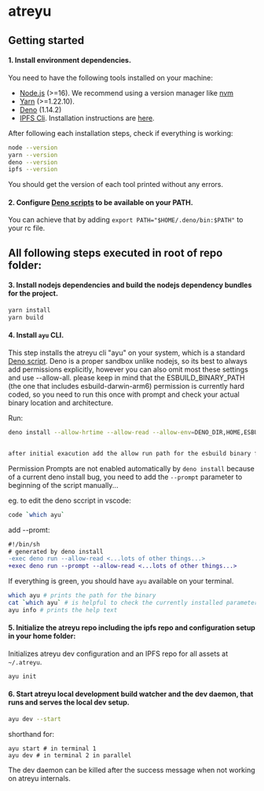 # atreyu

## Getting started

#### 1. Install environment dependencies.

You need to have the following tools installed on your machine:

- [Node.js](https://nodejs.org/) (>=16). We recommend using a version manager like [nvm](https://github.com/nvm-sh/nvm)
- [Yarn](https://yarnpkg.com/) (>=1.22.10).
- [Deno](https://deno.land/) (1.14.2)
- [IPFS Cli](https://ipfs.io/). Installation instructions are [here](https://docs.ipfs.io/install/command-line/).

After following each installation steps, check if everything is working:

```bash
node --version
yarn --version
deno --version
ipfs --version
```

You should get the version of each tool printed without any errors.

#### 2. Configure [Deno scripts](https://deno.land/manual/tools/script_installer) to be available on your PATH.

You can achieve that by adding `export PATH="$HOME/.deno/bin:$PATH"` to your rc file.


## All following steps executed in root of repo folder:



#### 3. Install nodejs dependencies and build the nodejs dependency bundles for the project.

```bash
yarn install
yarn build
```

#### 4. Install `ayu` CLI.

This step installs the atreyu cli "ayu" on your system, which is  a standard [Deno script](https://deno.land/manual/tools/script_installer).
Deno is a proper sandbox unlike nodejs, so its best to always add permissions explicitly, however you can also omit most these settings and use --allow-all.
please keep in mind that the ESBUILD_BINARY_PATH (the one that includes esbuild-darwin-arm6) permission is currently hard coded, so you need to run this once with prompt and check your actual binary location and architecture.

Run:

```bash
deno install --allow-hrtime --allow-read --allow-env=DENO_DIR,HOME,ESBUILD_BINARY_PATH --allow-net=127.0.0.1:5001,api.cloudflare.com,api.pinata.cloud,registry.npmjs.org --allow-write="$TMPDIR","$HOME"/.atreyu,./,"$DENO_DIR" --allow-run=ipfs,npx,`which deno`,yarn --no-check --prompt --unstable -n ayu -f ./cli/mod.js


after initial exacution add the allow run path for the esbuild binary for example "$HOME"/Library/Caches/esbuild/bin/esbuild-darwin-arm64@0.13.3
```

Permission Prompts are not enabled automatically by `deno install` because of a current deno install bug, you need to add the `--prompt` parameter to beginning of the script manually...

eg. to edit the deno sccript in vscode:
```bash
code `which ayu`
```

add --promt:
```diff
#!/bin/sh
# generated by deno install
-exec deno run --allow-read <...lots of other things...>
+exec deno run --prompt --allow-read <...lots of other things...>
```

If everything is green, you should have `ayu` available on your terminal.

```bash
which ayu # prints the path for the binary
cat `which ayu` # is helpful to check the currently installed parameters
ayu info # prints the help text
```


#### 5. Initialize the atreyu repo including the ipfs repo and configuration setup in your home folder:

Initializes atreyu dev configuration and an IPFS repo for all assets at `~/.atreyu`.

```bash
ayu init
```


#### 6. Start atreyu local development build watcher and the dev daemon, that runs and serves the local dev setup.

```bash
ayu dev --start
```

shorthand for:
```
ayu start # in terminal 1
ayu dev # in terminal 2 in parallel
```



The dev daemon can be killed after the success message when not working on atreyu internals.
